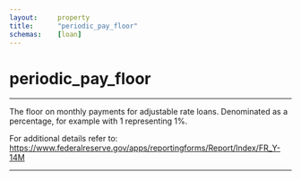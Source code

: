 ```yaml
---
layout:     property
title:      "periodic_pay_floor"
schemas:    [loan]
---
```


# periodic_pay_floor

---

The floor on monthly payments for adjustable rate loans. Denominated as a percentage, for example with 1 representing 1%.

For additional details refer to: https://www.federalreserve.gov/apps/reportingforms/Report/Index/FR_Y-14M

---

